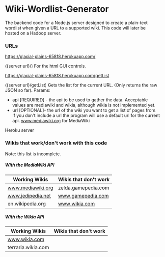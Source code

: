 # Wiki-Wordlist-Generator
The backend code for a Node.js server designed to create a plain-text wordlist when given a URL to a supported wiki. This code will later be hosted on a Hadoop server.

### URLs
https://glacial-plains-65818.herokuapp.com/

({server url}/)
For the html GUI controls.

https://glacial-plains-65818.herokuapp.com/getList

({server url}/getList)
Gets the list for the current URL. (Only returns the raw JSON so far).
Params:
* api [REQUIRED] - the api to be used to gather the data. Acceptable values are mediawiki and wikia, although wikia is not implemented yet.
* url [OPTIONAL]- the url of the wiki you want to get a list of pages from. If you don't include a url the program will use a default url for the current api. www.mediawiki.org for MediaWiki

Heroku server

### Wikis that work/don't work with this code
Note: this list is incomplete.

##### With the MediaWiki API

|  Working Wikis    | Wikis that don't work |
| ----------------- | --------------------- |
| www.mediawiki.org | zelda.gamepedia.com   |
| www.jedipedia.net | www.gamepedia.com     |
| en.wikipedia.org  | www.wikia.com         |

##### With the Wikia API

|  Working Wikis    | Wikis that don't work |
| ----------------- | --------------------- |
| www.wikia.com |    |
| terraria.wikia.com | |
